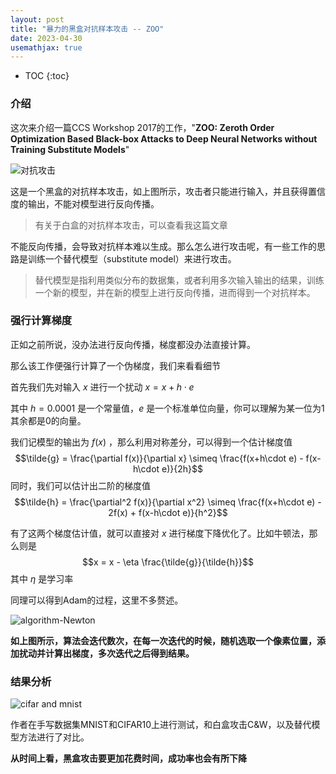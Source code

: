 ```yaml
---
layout: post
title: "暴力的黑盒对抗样本攻击 -- ZOO"
date: 2023-04-30
usemathjax: true
---
```


* TOC
{:toc}

### 介绍

这次来介绍一篇CCS Workshop 2017的工作，"**ZOO: Zeroth Order Optimization Based Black-box Attacks to Deep Neural Networks without Training Substitute Models**"



![对抗攻击](https://mezereon-upic.oss-cn-shanghai.aliyuncs.com/uPic/image-20210406202132938.png)

这是一个黑盒的对抗样本攻击，如上图所示，攻击者只能进行输入，并且获得置信度的输出，不能对模型进行反向传播。

> 有关于白盒的对抗样本攻击，可以查看我这篇文章



不能反向传播，会导致对抗样本难以生成。那么怎么进行攻击呢，有一些工作的思路是训练一个替代模型（substitute model）来进行攻击。

> 替代模型是指利用类似分布的数据集，或者利用多次输入输出的结果，训练一个新的模型，并在新的模型上进行反向传播，进而得到一个对抗样本。



### 强行计算梯度



正如之前所说，没办法进行反向传播，梯度都没办法直接计算。

那么该工作便强行计算了一个伪梯度，我们来看看细节

首先我们先对输入 $x$ 进行一个扰动 $x = x + h\cdot e$

其中 $h = 0.0001$ 是一个常量值，$e$ 是一个标准单位向量，你可以理解为某一位为1其余都是0的向量。

我们记模型的输出为 $f(x)$ ，那么利用对称差分，可以得到一个估计梯度值
$$\tilde{g} = \frac{\partial f(x)}{\partial x} \simeq \frac{f(x+h\cdot e) - f(x-h\cdot e)}{2h}$$
同时，我们可以估计出二阶的梯度值
$$\tilde{h} = \frac{\partial^2 f(x)}{\partial x^2} \simeq \frac{f(x+h\cdot e) - 2f(x) + f(x-h\cdot e)}{h^2}$$


有了这两个梯度估计值，就可以直接对 $x$ 进行梯度下降优化了。比如牛顿法，那么则是
$$x = x - \eta \frac{\tilde{g}}{\tilde{h}}$$
其中 $\eta$ 是学习率

同理可以得到Adam的过程，这里不多赘述。



![algorithm-Newton](https://mezereon-upic.oss-cn-shanghai.aliyuncs.com/uPic/image-20210406202800259.png)

**如上图所示，算法会迭代数次，在每一次迭代的时候，随机选取一个像素位置，添加扰动并计算出梯度，多次迭代之后得到结果。**



### 结果分析

![cifar and mnist](https://mezereon-upic.oss-cn-shanghai.aliyuncs.com/uPic/image-20210406202427378.png)



作者在手写数据集MNIST和CIFAR10上进行测试，和白盒攻击C&W，以及替代模型方法进行了对比。

**从时间上看，黑盒攻击要更加花费时间，成功率也会有所下降**
